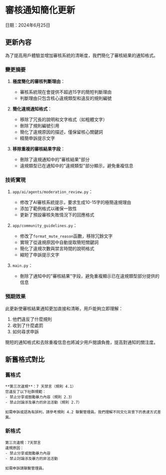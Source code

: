 # 審核通知簡化更新

日期：2024年6月25日

## 更新內容

為了提高用戶體驗並增加審核系統的清晰度，我們簡化了審核結果的通知格式。

### 變更摘要

1. **極度簡化的審核判斷理由**：
   - 審核系統現在會提供不超過15字的簡短判斷理由
   - 判斷理由只包含核心違規類型和違反的規則編號

2. **簡化違規通知格式**：
   - 移除了冗長的說明和文字格式（如粗體文字）
   - 刪除了規則編號引用
   - 簡化了違規原因的描述，僅保留核心關鍵詞
   - 精簡申訴提示文字

3. **移除重複的審核結果字段**：
   - 刪除了違規通知中的"審核結果"部分
   - 違規類型已在通知中的"違規類型"部分顯示，避免重複信息

### 技術實現

1. `app/ai/agents/moderation_review.py`：
   - 修改了AI審核系統提示，要求生成10-15字的極簡違規理由
   - 添加了範例格式以確保一致性
   - 更新了預設審核失敗情況下的回應格式

2. `app/community_guidelines.py`：
   - 修改了`format_mute_reason`函數，移除冗餘文字
   - 實現了從違規原因中自動提取簡短關鍵詞
   - 簡化了違規次數與禁言時間的說明格式
   - 縮短了申訴提示文字

3. `main.py`：
   - 刪除了通知中的"審核結果"字段，避免重複顯示已在違規類型部分提供的信息

### 預期效果

此更新使審核結果通知更加直接和清晰，用戶能夠立即理解：
1. 他們違反了什麼規則
2. 收到了什麼處罰
3. 如何尋求申訴

簡短的通知格式和去除重複信息也將減少用戶閱讀負擔，提高對通知的關注度。

## 新舊格式對比

### 舊格式
```
**第三次違規**：7 天禁言（規則 4.1）
您違反了以下社群規範：
- 禁止分享或鼓勵暴力內容（規則 2.3）
- 禁止討論涉及暴力的非法活動（規則 2.7）

如需申訴或認為有誤判，請參考規則 4.2 聯繫管理員。我們理解不同文化背景下的表達方式差異。
```

### 新格式
```
第三次違規：7天禁言
違規原因：
- 禁止分享或鼓勵暴力內容
- 禁止討論涉及暴力的非法活動

如需申訴請聯繫管理員。
``` 